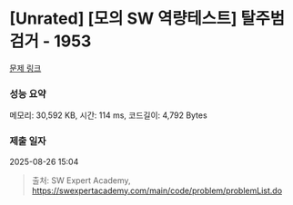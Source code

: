 # [Unrated] [모의 SW 역량테스트] 탈주범 검거 - 1953 

[문제 링크](https://swexpertacademy.com/main/code/problem/problemDetail.do?contestProbId=AV5PpLlKAQ4DFAUq) 

### 성능 요약

메모리: 30,592 KB, 시간: 114 ms, 코드길이: 4,792 Bytes

### 제출 일자

2025-08-26 15:04



> 출처: SW Expert Academy, https://swexpertacademy.com/main/code/problem/problemList.do